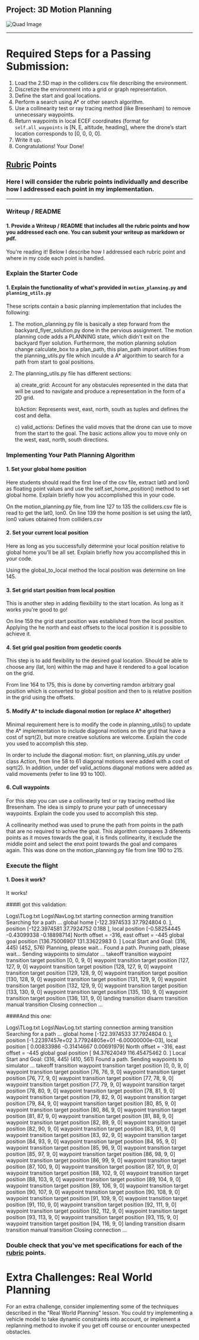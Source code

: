 ## Project: 3D Motion Planning
![Quad Image](./misc/enroute.png)

---


# Required Steps for a Passing Submission:
1. Load the 2.5D map in the colliders.csv file describing the environment.
2. Discretize the environment into a grid or graph representation.
3. Define the start and goal locations.
4. Perform a search using A* or other search algorithm.
5. Use a collinearity test or ray tracing method (like Bresenham) to remove unnecessary waypoints.
6. Return waypoints in local ECEF coordinates (format for `self.all_waypoints` is [N, E, altitude, heading], where the drone’s start location corresponds to [0, 0, 0, 0].
7. Write it up.
8. Congratulations!  Your Done!

## [Rubric](https://review.udacity.com/#!/rubrics/1534/view) Points
### Here I will consider the rubric points individually and describe how I addressed each point in my implementation.  

---
### Writeup / README

#### 1. Provide a Writeup / README that includes all the rubric points and how you addressed each one.  You can submit your writeup as markdown or pdf.  

You're reading it! Below I describe how I addressed each rubric point and where in my code each point is handled.

### Explain the Starter Code

#### 1. Explain the functionality of what's provided in `motion_planning.py` and `planning_utils.py`
These scripts contain a basic planning implementation that includes the following:

1) The motion_planning.py file is basically a step forward from the backyard_flyer_solution.py done in the pervious assignment. The motion planning code adds a PLANNING state, which didn't exit on the backyard flyer solution. Furthermore, the motion planning solution change calculate_box to a plan_path, this plan_path import utilities from the planning_utils.py file which inculde a A* algorithim to search for a path from start to goal positions.

2) The planning_utils.py file has different sections:

    a) create_grid: Account for any obstacules represented in the data that will be used to navigate and produce a representation in the form of a 2D grid.
    
    b)Action: Represents west, east, north, south as tuples and defines the cost and delta.
    
    c) valid_actions: Defines the valid moves that the drone can use to move from the start to the goal. The basic actions allow you to move only on the west, east, north, south directions.

### Implementing Your Path Planning Algorithm

#### 1. Set your global home position
Here students should read the first line of the csv file, extract lat0 and lon0 as floating point values and use the self.set_home_position() method to set global home. Explain briefly how you accomplished this in your code.

On the motion_planning.py file, from line 127 to 135 the colliders.csv file is read to get the lat0, lon0. On line 139 the home position is set using the lat0, lon0 values obtained from colliders.csv


#### 2. Set your current local position
Here as long as you successfully determine your local position relative to global home you'll be all set. Explain briefly how you accomplished this in your code.

Using the global_to_local method the local position was determine on line 145.


#### 3. Set grid start position from local position
This is another step in adding flexibility to the start location. As long as it works you're good to go!

On line 159 the grid start position was established from the local position. Applying the he north and east offsets to the local position it is possible to achieve it.


#### 4. Set grid goal position from geodetic coords
This step is to add flexibility to the desired goal location. Should be able to choose any (lat, lon) within the map and have it rendered to a goal location on the grid.

From line 164 to 175, this is done by converting ramdon arbitrary goal position which is converted to global position and then to is relative position in the grid using the offsets.


#### 5. Modify A* to include diagonal motion (or replace A* altogether)
Minimal requirement here is to modify the code in planning_utils() to update the A* implementation to include diagonal motions on the grid that have a cost of sqrt(2), but more creative solutions are welcome. Explain the code you used to accomplish this step.

In order to include the diagonal motion: fisrt, on planning_utils.py under class Action, from line 58 to 61 diagonal motions were added with a cost of sqrt(2). In addition, under def valid_actions diagonal motions were added as valid movements (refer to line 93 to 100).


#### 6. Cull waypoints 
For this step you can use a collinearity test or ray tracing method like Bresenham. The idea is simply to prune your path of unnecessary waypoints. Explain the code you used to accomplish this step.

A collinearity method was used to prune the path from points in the path that are no required to achive the goal. This algorithm compares 3 diferents points as it moves towards the goal, it is finds collinearity, it exclude the middle point and select the enxt point towards the goal and compares again. This was done on the motion_planning.py file from line 190 to 215.



### Execute the flight
#### 1. Does it work?
It works!

####I got this validation:

Logs\TLog.txt
Logs\NavLog.txt
starting connection
arming transition
Searching for a path ...
global home [-122.3974533   37.7924804    0.       ], position [-122.3974581   37.7924752    0.188    ], local position [-0.58254445 -0.43099338 -0.18898714]
North offset = -316, east offset = -445
global goal position [136.75006907 131.33622983   0.        ]
Local Start and Goal:  (316, 445) (452, 576)
Planning, please wait...
Found a path.
Pruning path, please wait...
Sending waypoints to simulator ...
takeoff transition
waypoint transition
target position [0, 0, 9, 0]
waypoint transition
target position [127, 127, 9, 0]
waypoint transition
target position [128, 127, 9, 0]
waypoint transition
target position [129, 128, 9, 0]
waypoint transition
target position [130, 128, 9, 0]
waypoint transition
target position [131, 129, 9, 0]
waypoint transition
target position [132, 129, 9, 0]
waypoint transition
target position [133, 130, 9, 0]
waypoint transition
target position [135, 130, 9, 0]
waypoint transition
target position [136, 131, 9, 0]
landing transition
disarm transition
manual transition
Closing connection ...


####And this one:

Logs\TLog.txt
Logs\NavLog.txt
starting connection
arming transition
Searching for a path ...
global home [-122.3974533   37.7924804    0.       ], position [-1.22397457e+02  3.77924805e+01 -6.00000000e-03], local position [ 0.00833986 -0.31414667  0.00691979]
North offset = -316, east offset = -445
global goal position [ 94.37624049 116.45475462   0.        ]
Local Start and Goal:  (316, 445) (410, 561)
Found a path.
Sending waypoints to simulator ...
takeoff transition
waypoint transition
target position [0, 0, 9, 0]
waypoint transition
target position [76, 76, 9, 0]
waypoint transition
target position [76, 77, 9, 0]
waypoint transition
target position [77, 78, 9, 0]
waypoint transition
target position [77, 79, 9, 0]
waypoint transition
target position [78, 80, 9, 0]
waypoint transition
target position [78, 81, 9, 0]
waypoint transition
target position [79, 82, 9, 0]
waypoint transition
target position [79, 84, 9, 0]
waypoint transition
target position [80, 85, 9, 0]
waypoint transition
target position [80, 86, 9, 0]
waypoint transition
target position [81, 87, 9, 0]
waypoint transition
target position [81, 88, 9, 0]
waypoint transition
target position [82, 89, 9, 0]
waypoint transition
target position [82, 90, 9, 0]
waypoint transition
target position [83, 91, 9, 0]
waypoint transition
target position [83, 92, 9, 0]
waypoint transition
target position [84, 93, 9, 0]
waypoint transition
target position [84, 95, 9, 0]
waypoint transition
target position [85, 96, 9, 0]
waypoint transition
target position [85, 97, 9, 0]
waypoint transition
target position [86, 98, 9, 0]
waypoint transition
target position [86, 99, 9, 0]
waypoint transition
target position [87, 100, 9, 0]
waypoint transition
target position [87, 101, 9, 0]
waypoint transition
target position [88, 102, 9, 0]
waypoint transition
target position [88, 103, 9, 0]
waypoint transition
target position [89, 104, 9, 0]
waypoint transition
target position [89, 106, 9, 0]
waypoint transition
target position [90, 107, 9, 0]
waypoint transition
target position [90, 108, 9, 0]
waypoint transition
target position [91, 109, 9, 0]
waypoint transition
target position [91, 110, 9, 0]
waypoint transition
target position [92, 111, 9, 0]
waypoint transition
target position [92, 112, 9, 0]
waypoint transition
target position [93, 113, 9, 0]
waypoint transition
target position [93, 115, 9, 0]
waypoint transition
target position [94, 116, 9, 0]
landing transition
disarm transition
manual transition
Closing connection ...


### Double check that you've met specifications for each of the [rubric](https://review.udacity.com/#!/rubrics/1534/view) points.
  
# Extra Challenges: Real World Planning

For an extra challenge, consider implementing some of the techniques described in the "Real World Planning" lesson. You could try implementing a vehicle model to take dynamic constraints into account, or implement a replanning method to invoke if you get off course or encounter unexpected obstacles.


